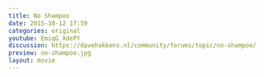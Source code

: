 ```yaml
---
title: No Shampoo
date: 2015-10-12 17:59
categories: original
youtube: EmiqG_XdePY
discussion: https://davehakkens.nl/community/forums/topic/no-shampoo/
preview: no-shampoo.jpg
layout: movie
---
```

